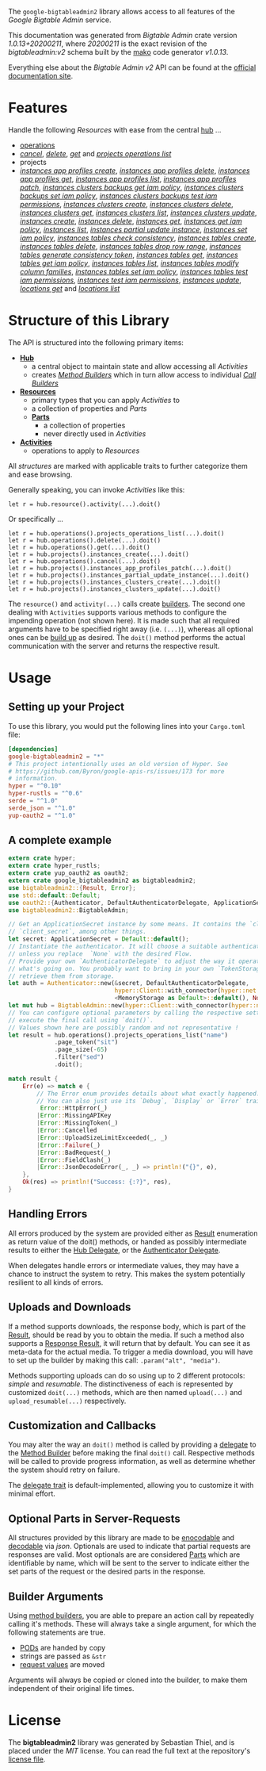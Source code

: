 <!---
DO NOT EDIT !
This file was generated automatically from 'src/mako/api/README.md.mako'
DO NOT EDIT !
-->
The `google-bigtableadmin2` library allows access to all features of the *Google Bigtable Admin* service.

This documentation was generated from *Bigtable Admin* crate version *1.0.13+20200211*, where *20200211* is the exact revision of the *bigtableadmin:v2* schema built by the [mako](http://www.makotemplates.org/) code generator *v1.0.13*.

Everything else about the *Bigtable Admin* *v2* API can be found at the
[official documentation site](https://cloud.google.com/bigtable/).
# Features

Handle the following *Resources* with ease from the central [hub](https://docs.rs/google-bigtableadmin2/1.0.13+20200211/google_bigtableadmin2/struct.BigtableAdmin.html) ... 

* [operations](https://docs.rs/google-bigtableadmin2/1.0.13+20200211/google_bigtableadmin2/struct.Operation.html)
 * [*cancel*](https://docs.rs/google-bigtableadmin2/1.0.13+20200211/google_bigtableadmin2/struct.OperationCancelCall.html), [*delete*](https://docs.rs/google-bigtableadmin2/1.0.13+20200211/google_bigtableadmin2/struct.OperationDeleteCall.html), [*get*](https://docs.rs/google-bigtableadmin2/1.0.13+20200211/google_bigtableadmin2/struct.OperationGetCall.html) and [*projects operations list*](https://docs.rs/google-bigtableadmin2/1.0.13+20200211/google_bigtableadmin2/struct.OperationProjectOperationListCall.html)
* projects
 * [*instances app profiles create*](https://docs.rs/google-bigtableadmin2/1.0.13+20200211/google_bigtableadmin2/struct.ProjectInstanceAppProfileCreateCall.html), [*instances app profiles delete*](https://docs.rs/google-bigtableadmin2/1.0.13+20200211/google_bigtableadmin2/struct.ProjectInstanceAppProfileDeleteCall.html), [*instances app profiles get*](https://docs.rs/google-bigtableadmin2/1.0.13+20200211/google_bigtableadmin2/struct.ProjectInstanceAppProfileGetCall.html), [*instances app profiles list*](https://docs.rs/google-bigtableadmin2/1.0.13+20200211/google_bigtableadmin2/struct.ProjectInstanceAppProfileListCall.html), [*instances app profiles patch*](https://docs.rs/google-bigtableadmin2/1.0.13+20200211/google_bigtableadmin2/struct.ProjectInstanceAppProfilePatchCall.html), [*instances clusters backups get iam policy*](https://docs.rs/google-bigtableadmin2/1.0.13+20200211/google_bigtableadmin2/struct.ProjectInstanceClusterBackupGetIamPolicyCall.html), [*instances clusters backups set iam policy*](https://docs.rs/google-bigtableadmin2/1.0.13+20200211/google_bigtableadmin2/struct.ProjectInstanceClusterBackupSetIamPolicyCall.html), [*instances clusters backups test iam permissions*](https://docs.rs/google-bigtableadmin2/1.0.13+20200211/google_bigtableadmin2/struct.ProjectInstanceClusterBackupTestIamPermissionCall.html), [*instances clusters create*](https://docs.rs/google-bigtableadmin2/1.0.13+20200211/google_bigtableadmin2/struct.ProjectInstanceClusterCreateCall.html), [*instances clusters delete*](https://docs.rs/google-bigtableadmin2/1.0.13+20200211/google_bigtableadmin2/struct.ProjectInstanceClusterDeleteCall.html), [*instances clusters get*](https://docs.rs/google-bigtableadmin2/1.0.13+20200211/google_bigtableadmin2/struct.ProjectInstanceClusterGetCall.html), [*instances clusters list*](https://docs.rs/google-bigtableadmin2/1.0.13+20200211/google_bigtableadmin2/struct.ProjectInstanceClusterListCall.html), [*instances clusters update*](https://docs.rs/google-bigtableadmin2/1.0.13+20200211/google_bigtableadmin2/struct.ProjectInstanceClusterUpdateCall.html), [*instances create*](https://docs.rs/google-bigtableadmin2/1.0.13+20200211/google_bigtableadmin2/struct.ProjectInstanceCreateCall.html), [*instances delete*](https://docs.rs/google-bigtableadmin2/1.0.13+20200211/google_bigtableadmin2/struct.ProjectInstanceDeleteCall.html), [*instances get*](https://docs.rs/google-bigtableadmin2/1.0.13+20200211/google_bigtableadmin2/struct.ProjectInstanceGetCall.html), [*instances get iam policy*](https://docs.rs/google-bigtableadmin2/1.0.13+20200211/google_bigtableadmin2/struct.ProjectInstanceGetIamPolicyCall.html), [*instances list*](https://docs.rs/google-bigtableadmin2/1.0.13+20200211/google_bigtableadmin2/struct.ProjectInstanceListCall.html), [*instances partial update instance*](https://docs.rs/google-bigtableadmin2/1.0.13+20200211/google_bigtableadmin2/struct.ProjectInstancePartialUpdateInstanceCall.html), [*instances set iam policy*](https://docs.rs/google-bigtableadmin2/1.0.13+20200211/google_bigtableadmin2/struct.ProjectInstanceSetIamPolicyCall.html), [*instances tables check consistency*](https://docs.rs/google-bigtableadmin2/1.0.13+20200211/google_bigtableadmin2/struct.ProjectInstanceTableCheckConsistencyCall.html), [*instances tables create*](https://docs.rs/google-bigtableadmin2/1.0.13+20200211/google_bigtableadmin2/struct.ProjectInstanceTableCreateCall.html), [*instances tables delete*](https://docs.rs/google-bigtableadmin2/1.0.13+20200211/google_bigtableadmin2/struct.ProjectInstanceTableDeleteCall.html), [*instances tables drop row range*](https://docs.rs/google-bigtableadmin2/1.0.13+20200211/google_bigtableadmin2/struct.ProjectInstanceTableDropRowRangeCall.html), [*instances tables generate consistency token*](https://docs.rs/google-bigtableadmin2/1.0.13+20200211/google_bigtableadmin2/struct.ProjectInstanceTableGenerateConsistencyTokenCall.html), [*instances tables get*](https://docs.rs/google-bigtableadmin2/1.0.13+20200211/google_bigtableadmin2/struct.ProjectInstanceTableGetCall.html), [*instances tables get iam policy*](https://docs.rs/google-bigtableadmin2/1.0.13+20200211/google_bigtableadmin2/struct.ProjectInstanceTableGetIamPolicyCall.html), [*instances tables list*](https://docs.rs/google-bigtableadmin2/1.0.13+20200211/google_bigtableadmin2/struct.ProjectInstanceTableListCall.html), [*instances tables modify column families*](https://docs.rs/google-bigtableadmin2/1.0.13+20200211/google_bigtableadmin2/struct.ProjectInstanceTableModifyColumnFamilyCall.html), [*instances tables set iam policy*](https://docs.rs/google-bigtableadmin2/1.0.13+20200211/google_bigtableadmin2/struct.ProjectInstanceTableSetIamPolicyCall.html), [*instances tables test iam permissions*](https://docs.rs/google-bigtableadmin2/1.0.13+20200211/google_bigtableadmin2/struct.ProjectInstanceTableTestIamPermissionCall.html), [*instances test iam permissions*](https://docs.rs/google-bigtableadmin2/1.0.13+20200211/google_bigtableadmin2/struct.ProjectInstanceTestIamPermissionCall.html), [*instances update*](https://docs.rs/google-bigtableadmin2/1.0.13+20200211/google_bigtableadmin2/struct.ProjectInstanceUpdateCall.html), [*locations get*](https://docs.rs/google-bigtableadmin2/1.0.13+20200211/google_bigtableadmin2/struct.ProjectLocationGetCall.html) and [*locations list*](https://docs.rs/google-bigtableadmin2/1.0.13+20200211/google_bigtableadmin2/struct.ProjectLocationListCall.html)




# Structure of this Library

The API is structured into the following primary items:

* **[Hub](https://docs.rs/google-bigtableadmin2/1.0.13+20200211/google_bigtableadmin2/struct.BigtableAdmin.html)**
    * a central object to maintain state and allow accessing all *Activities*
    * creates [*Method Builders*](https://docs.rs/google-bigtableadmin2/1.0.13+20200211/google_bigtableadmin2/trait.MethodsBuilder.html) which in turn
      allow access to individual [*Call Builders*](https://docs.rs/google-bigtableadmin2/1.0.13+20200211/google_bigtableadmin2/trait.CallBuilder.html)
* **[Resources](https://docs.rs/google-bigtableadmin2/1.0.13+20200211/google_bigtableadmin2/trait.Resource.html)**
    * primary types that you can apply *Activities* to
    * a collection of properties and *Parts*
    * **[Parts](https://docs.rs/google-bigtableadmin2/1.0.13+20200211/google_bigtableadmin2/trait.Part.html)**
        * a collection of properties
        * never directly used in *Activities*
* **[Activities](https://docs.rs/google-bigtableadmin2/1.0.13+20200211/google_bigtableadmin2/trait.CallBuilder.html)**
    * operations to apply to *Resources*

All *structures* are marked with applicable traits to further categorize them and ease browsing.

Generally speaking, you can invoke *Activities* like this:

```Rust,ignore
let r = hub.resource().activity(...).doit()
```

Or specifically ...

```ignore
let r = hub.operations().projects_operations_list(...).doit()
let r = hub.operations().delete(...).doit()
let r = hub.operations().get(...).doit()
let r = hub.projects().instances_create(...).doit()
let r = hub.operations().cancel(...).doit()
let r = hub.projects().instances_app_profiles_patch(...).doit()
let r = hub.projects().instances_partial_update_instance(...).doit()
let r = hub.projects().instances_clusters_create(...).doit()
let r = hub.projects().instances_clusters_update(...).doit()
```

The `resource()` and `activity(...)` calls create [builders][builder-pattern]. The second one dealing with `Activities` 
supports various methods to configure the impending operation (not shown here). It is made such that all required arguments have to be 
specified right away (i.e. `(...)`), whereas all optional ones can be [build up][builder-pattern] as desired.
The `doit()` method performs the actual communication with the server and returns the respective result.

# Usage

## Setting up your Project

To use this library, you would put the following lines into your `Cargo.toml` file:

```toml
[dependencies]
google-bigtableadmin2 = "*"
# This project intentionally uses an old version of Hyper. See
# https://github.com/Byron/google-apis-rs/issues/173 for more
# information.
hyper = "^0.10"
hyper-rustls = "^0.6"
serde = "^1.0"
serde_json = "^1.0"
yup-oauth2 = "^1.0"
```

## A complete example

```Rust
extern crate hyper;
extern crate hyper_rustls;
extern crate yup_oauth2 as oauth2;
extern crate google_bigtableadmin2 as bigtableadmin2;
use bigtableadmin2::{Result, Error};
use std::default::Default;
use oauth2::{Authenticator, DefaultAuthenticatorDelegate, ApplicationSecret, MemoryStorage};
use bigtableadmin2::BigtableAdmin;

// Get an ApplicationSecret instance by some means. It contains the `client_id` and 
// `client_secret`, among other things.
let secret: ApplicationSecret = Default::default();
// Instantiate the authenticator. It will choose a suitable authentication flow for you, 
// unless you replace  `None` with the desired Flow.
// Provide your own `AuthenticatorDelegate` to adjust the way it operates and get feedback about 
// what's going on. You probably want to bring in your own `TokenStorage` to persist tokens and
// retrieve them from storage.
let auth = Authenticator::new(&secret, DefaultAuthenticatorDelegate,
                              hyper::Client::with_connector(hyper::net::HttpsConnector::new(hyper_rustls::TlsClient::new())),
                              <MemoryStorage as Default>::default(), None);
let mut hub = BigtableAdmin::new(hyper::Client::with_connector(hyper::net::HttpsConnector::new(hyper_rustls::TlsClient::new())), auth);
// You can configure optional parameters by calling the respective setters at will, and
// execute the final call using `doit()`.
// Values shown here are possibly random and not representative !
let result = hub.operations().projects_operations_list("name")
             .page_token("sit")
             .page_size(-65)
             .filter("sed")
             .doit();

match result {
    Err(e) => match e {
        // The Error enum provides details about what exactly happened.
        // You can also just use its `Debug`, `Display` or `Error` traits
         Error::HttpError(_)
        |Error::MissingAPIKey
        |Error::MissingToken(_)
        |Error::Cancelled
        |Error::UploadSizeLimitExceeded(_, _)
        |Error::Failure(_)
        |Error::BadRequest(_)
        |Error::FieldClash(_)
        |Error::JsonDecodeError(_, _) => println!("{}", e),
    },
    Ok(res) => println!("Success: {:?}", res),
}

```
## Handling Errors

All errors produced by the system are provided either as [Result](https://docs.rs/google-bigtableadmin2/1.0.13+20200211/google_bigtableadmin2/enum.Result.html) enumeration as return value of 
the doit() methods, or handed as possibly intermediate results to either the 
[Hub Delegate](https://docs.rs/google-bigtableadmin2/1.0.13+20200211/google_bigtableadmin2/trait.Delegate.html), or the [Authenticator Delegate](https://docs.rs/yup-oauth2/*/yup_oauth2/trait.AuthenticatorDelegate.html).

When delegates handle errors or intermediate values, they may have a chance to instruct the system to retry. This 
makes the system potentially resilient to all kinds of errors.

## Uploads and Downloads
If a method supports downloads, the response body, which is part of the [Result](https://docs.rs/google-bigtableadmin2/1.0.13+20200211/google_bigtableadmin2/enum.Result.html), should be
read by you to obtain the media.
If such a method also supports a [Response Result](https://docs.rs/google-bigtableadmin2/1.0.13+20200211/google_bigtableadmin2/trait.ResponseResult.html), it will return that by default.
You can see it as meta-data for the actual media. To trigger a media download, you will have to set up the builder by making
this call: `.param("alt", "media")`.

Methods supporting uploads can do so using up to 2 different protocols: 
*simple* and *resumable*. The distinctiveness of each is represented by customized 
`doit(...)` methods, which are then named `upload(...)` and `upload_resumable(...)` respectively.

## Customization and Callbacks

You may alter the way an `doit()` method is called by providing a [delegate](https://docs.rs/google-bigtableadmin2/1.0.13+20200211/google_bigtableadmin2/trait.Delegate.html) to the 
[Method Builder](https://docs.rs/google-bigtableadmin2/1.0.13+20200211/google_bigtableadmin2/trait.CallBuilder.html) before making the final `doit()` call. 
Respective methods will be called to provide progress information, as well as determine whether the system should 
retry on failure.

The [delegate trait](https://docs.rs/google-bigtableadmin2/1.0.13+20200211/google_bigtableadmin2/trait.Delegate.html) is default-implemented, allowing you to customize it with minimal effort.

## Optional Parts in Server-Requests

All structures provided by this library are made to be [enocodable](https://docs.rs/google-bigtableadmin2/1.0.13+20200211/google_bigtableadmin2/trait.RequestValue.html) and 
[decodable](https://docs.rs/google-bigtableadmin2/1.0.13+20200211/google_bigtableadmin2/trait.ResponseResult.html) via *json*. Optionals are used to indicate that partial requests are responses 
are valid.
Most optionals are are considered [Parts](https://docs.rs/google-bigtableadmin2/1.0.13+20200211/google_bigtableadmin2/trait.Part.html) which are identifiable by name, which will be sent to 
the server to indicate either the set parts of the request or the desired parts in the response.

## Builder Arguments

Using [method builders](https://docs.rs/google-bigtableadmin2/1.0.13+20200211/google_bigtableadmin2/trait.CallBuilder.html), you are able to prepare an action call by repeatedly calling it's methods.
These will always take a single argument, for which the following statements are true.

* [PODs][wiki-pod] are handed by copy
* strings are passed as `&str`
* [request values](https://docs.rs/google-bigtableadmin2/1.0.13+20200211/google_bigtableadmin2/trait.RequestValue.html) are moved

Arguments will always be copied or cloned into the builder, to make them independent of their original life times.

[wiki-pod]: http://en.wikipedia.org/wiki/Plain_old_data_structure
[builder-pattern]: http://en.wikipedia.org/wiki/Builder_pattern
[google-go-api]: https://github.com/google/google-api-go-client

# License
The **bigtableadmin2** library was generated by Sebastian Thiel, and is placed 
under the *MIT* license.
You can read the full text at the repository's [license file][repo-license].

[repo-license]: https://github.com/Byron/google-apis-rsblob/master/LICENSE.md
